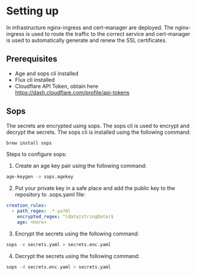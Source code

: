 # Setting up

In infrastructure nginx-ingress and cert-manager are deployed. The nginx-ingress is used to route the traffic to the correct service and cert-manager is used to automatically generate and renew the SSL certificates.

## Prerequisites

- Age and sops cli installed
- Flux cli installed
- Cloudflare API Token, obtain here https://dash.cloudflare.com/profile/api-tokens

## Sops

The secrets are encrypted using sops. The sops cli is used to encrypt and decrypt the secrets. The sops cli is installed using the following command:

```bash
brew install sops
```

Steps to configure sops:

1. Create an age key pair using the following command:

```bash
age-keygen -o sops.agekey
```

2. Put your private key in a safe place and add the public key to the repository to .sops.yaml file:

```yaml
creation_rules:
  - path_regex: .*.ya?ml
    encrypted_regex: ^(data|stringData)$
    age: <here>
```

3. Encrypt the secrets using the following command:

```bash
sops -e secrets.yaml > secrets.enc.yaml
```

4. Decrypt the secrets using the following command:

```bash
sops -d secrets.enc.yaml > secrets.yaml
```